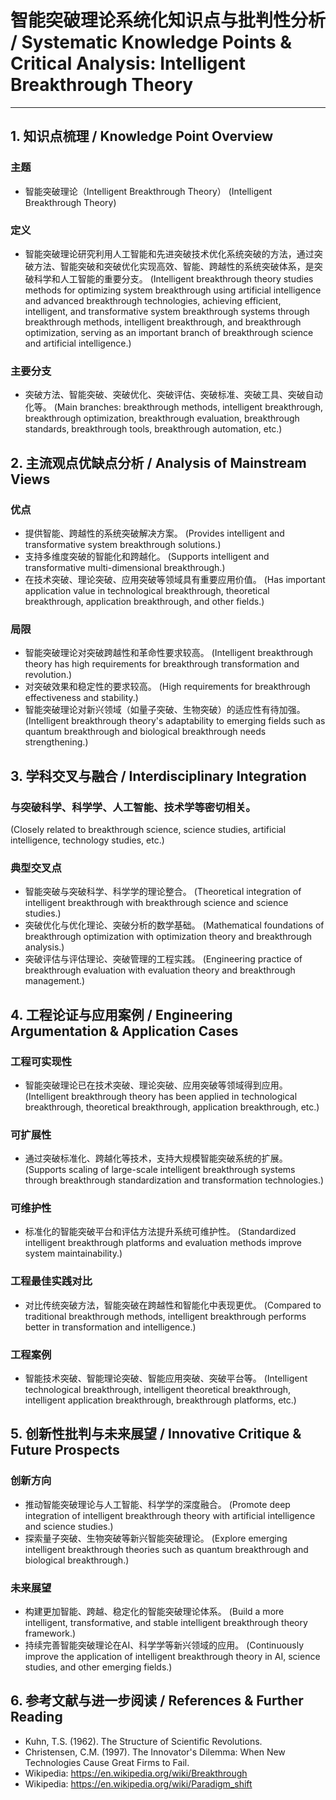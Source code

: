 # 智能突破理论系统化知识点与批判性分析 / Systematic Knowledge Points & Critical Analysis: Intelligent Breakthrough Theory

---

## 1. 知识点梳理 / Knowledge Point Overview

### 主题
- 智能突破理论（Intelligent Breakthrough Theory）
  (Intelligent Breakthrough Theory)

### 定义
- 智能突破理论研究利用人工智能和先进突破技术优化系统突破的方法，通过突破方法、智能突破和突破优化实现高效、智能、跨越性的系统突破体系，是突破科学和人工智能的重要分支。
  (Intelligent breakthrough theory studies methods for optimizing system breakthrough using artificial intelligence and advanced breakthrough technologies, achieving efficient, intelligent, and transformative system breakthrough systems through breakthrough methods, intelligent breakthrough, and breakthrough optimization, serving as an important branch of breakthrough science and artificial intelligence.)

### 主要分支
- 突破方法、智能突破、突破优化、突破评估、突破标准、突破工具、突破自动化等。
  (Main branches: breakthrough methods, intelligent breakthrough, breakthrough optimization, breakthrough evaluation, breakthrough standards, breakthrough tools, breakthrough automation, etc.)

## 2. 主流观点优缺点分析 / Analysis of Mainstream Views

### 优点
- 提供智能、跨越性的系统突破解决方案。
  (Provides intelligent and transformative system breakthrough solutions.)
- 支持多维度突破的智能化和跨越化。
  (Supports intelligent and transformative multi-dimensional breakthrough.)
- 在技术突破、理论突破、应用突破等领域具有重要应用价值。
  (Has important application value in technological breakthrough, theoretical breakthrough, application breakthrough, and other fields.)

### 局限
- 智能突破理论对突破跨越性和革命性要求较高。
  (Intelligent breakthrough theory has high requirements for breakthrough transformation and revolution.)
- 对突破效果和稳定性的要求较高。
  (High requirements for breakthrough effectiveness and stability.)
- 智能突破理论对新兴领域（如量子突破、生物突破）的适应性有待加强。
  (Intelligent breakthrough theory's adaptability to emerging fields such as quantum breakthrough and biological breakthrough needs strengthening.)

## 3. 学科交叉与融合 / Interdisciplinary Integration

### 与突破科学、科学学、人工智能、技术学等密切相关。
  (Closely related to breakthrough science, science studies, artificial intelligence, technology studies, etc.)

### 典型交叉点
- 智能突破与突破科学、科学学的理论整合。
  (Theoretical integration of intelligent breakthrough with breakthrough science and science studies.)
- 突破优化与优化理论、突破分析的数学基础。
  (Mathematical foundations of breakthrough optimization with optimization theory and breakthrough analysis.)
- 突破评估与评估理论、突破管理的工程实践。
  (Engineering practice of breakthrough evaluation with evaluation theory and breakthrough management.)

## 4. 工程论证与应用案例 / Engineering Argumentation & Application Cases

### 工程可实现性
- 智能突破理论已在技术突破、理论突破、应用突破等领域得到应用。
  (Intelligent breakthrough theory has been applied in technological breakthrough, theoretical breakthrough, application breakthrough, etc.)

### 可扩展性
- 通过突破标准化、跨越化等技术，支持大规模智能突破系统的扩展。
  (Supports scaling of large-scale intelligent breakthrough systems through breakthrough standardization and transformation technologies.)

### 可维护性
- 标准化的智能突破平台和评估方法提升系统可维护性。
  (Standardized intelligent breakthrough platforms and evaluation methods improve system maintainability.)

### 工程最佳实践对比
- 对比传统突破方法，智能突破在跨越性和智能化中表现更优。
  (Compared to traditional breakthrough methods, intelligent breakthrough performs better in transformation and intelligence.)

### 工程案例
- 智能技术突破、智能理论突破、智能应用突破、突破平台等。
  (Intelligent technological breakthrough, intelligent theoretical breakthrough, intelligent application breakthrough, breakthrough platforms, etc.)

## 5. 创新性批判与未来展望 / Innovative Critique & Future Prospects

### 创新方向
- 推动智能突破理论与人工智能、科学学的深度融合。
  (Promote deep integration of intelligent breakthrough theory with artificial intelligence and science studies.)
- 探索量子突破、生物突破等新兴智能突破理论。
  (Explore emerging intelligent breakthrough theories such as quantum breakthrough and biological breakthrough.)

### 未来展望
- 构建更加智能、跨越、稳定化的智能突破理论体系。
  (Build a more intelligent, transformative, and stable intelligent breakthrough theory framework.)
- 持续完善智能突破理论在AI、科学学等新兴领域的应用。
  (Continuously improve the application of intelligent breakthrough theory in AI, science studies, and other emerging fields.)

## 6. 参考文献与进一步阅读 / References & Further Reading

- Kuhn, T.S. (1962). The Structure of Scientific Revolutions.
- Christensen, C.M. (1997). The Innovator's Dilemma: When New Technologies Cause Great Firms to Fail.
- Wikipedia: <https://en.wikipedia.org/wiki/Breakthrough>
- Wikipedia: <https://en.wikipedia.org/wiki/Paradigm_shift> 